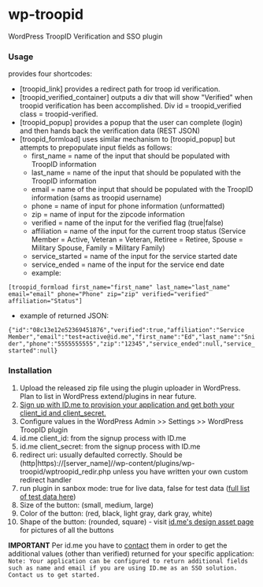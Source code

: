 wp-troopid
==========

WordPress TroopID Verification and SSO plugin

### Usage
provides four shortcodes: 
- [troopid_link] provides a redirect path for troop id verification.
- [troopid_verified_container] outputs a div that will show "Verified" when troopid verification has been accomplished. Div id = troopid_verified class = troopid-verified.
- [troopid_popup] provides a popup that the user can complete (login) and then hands back the verification data (REST JSON)
- [troopid_formload] uses similar mechanism to [troopid_popup] but attempts to prepopulate input fields as follows:
  - first_name = name of the input that should be populated with TroopID information
  - last_name = name of the input that should be populated with the TroopID information
  - email = name of the input that should be populated with the TroopID information (sams as troopid username)
  - phone = name of input for phone information (unformatted)
  - zip = name of input for the zipcode information
  - verified = name of the input for the verified flag (true|false)
  - affiliation = name of the input for the current troop status (Service Member = Active, Veteran = Veteran, Retiree = Retiree, Spouse = Military Spouse, Family = Military Family)
  - service_started = name of the input for the service started date
  - service_ended = name of the input for the service end date
  - example:

```[troopid_formload first_name="first_name" last_name="last_name" email="email" phone="Phone" zip="zip" verified="verified" affiliation="Status"]```
  - example of returned JSON:

```{"id":"08c13e12e52369451876","verified":true,"affiliation":"Service Member","email":"test+active@id.me","first_name":"Ed","last_name":"Snider","phone":"5555555555","zip":"12345","service_ended":null,"service_started":null}```

### Installation
1. Upload the released zip file using the plugin uploader in WordPress. Plan to list in WordPress extend/plugins in near future.
2. [Sign up with ID.me to provision your application and get both your client_id and client_secret.](https://developer.id.me/developers/sign-up "ID.me Developer Signup") 
2. Configure values in the WordPress Admin >> Settings >> WordPress TroopID plugin
  1. id.me client_id: from the signup process with ID.me
  2. id.me client_secret: from the signup process with ID.me
  3. redirect uri: usually defaulted correctly. Should be (http|https)://[server_name]//wp-content/plugins/wp-troopid/wptroopid_redir.php unless you have written your own custom redirect handler
  4. run plugin in sanbox mode: true for live data, false for test data ([full list of test data here](https://developer.id.me/documentation/test_data))
  5. Size of the button: (small, medium, large)
  6. Color of the button: (red, black, light gray, dark gray, white)
  7. Shape of the button: (rounded, square)
    - visit [id.me's design asset page](https://developer.id.me/documentation/assets) for pictures of all the buttons

**IMPORTANT**
Per id.me you have to [contact](mailto:api@id.me) them in order to get the additional values (other than verified) returned for your specific application:
```Note: Your application can be configured to return additional fields such as name and email if you are using ID.me as an SSO solution. Contact us to get started.```

